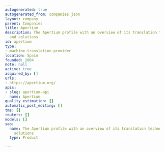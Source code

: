 ```yaml
---
autogenerated: true
autogenerated_from: companies.json
layout: company
parent: Companies
title: Apertium
description: The Apertium profile with an overview of its translation technologies
  and solutions
id: apertium
type:
- machine-translation-provider
location: Spain
founded: 2004
note: null
active: true
acquired_by: []
urls:
- https://apertium.org/
apis:
- slug: apertium-api
  name: Apertium
quality_estimation: []
automatic_post_editing: []
tms: []
routers: []
models: []
seo:
  name: The Apertium profile with an overview of its translation technologies and
    solutions
  type: Product

---
```


